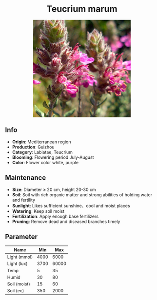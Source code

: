 <h1 align='center'>Teucrium marum</h1>
<p align="center">
    <img 
        align='center'
        width='320'
        src="../images/teucrium marum.png" 
        alt='Teucrium marum' />
</p>

## Info

 - **Origin**: Mediterranean region
 - **Production**: Guizhou
 - **Category**: Labiatae, Teucrium
 - **Blooming**: Flowering period July-August
 - **Color**: Flower color white, purple

## Maintenance

 - **Size**: Diameter ≥ 20 cm, height 20-30 cm
 - **Soil**: Soil with rich organic matter and strong abilities of holding water and fertility
 - **Sunlight**: Likes sufficient sunshine、cool and moist places
 - **Watering**: Keep soil moist
 - **Fertilization**: Apply enough base fertilizers
 - **Pruning**: Remove dead and diseased branches timely

## Parameter

| Name         | Min  | Max   |
|--------------|------|-------|
| Light (mmol) | 4000 | 6000  |
| Light (lux)  | 3700 | 60000 |
| Temp         | 5    | 35    |
| Humid        | 30   | 80    |
| Soil (moist) | 15   | 60    |
| Soil (ec)    | 350  | 2000  |